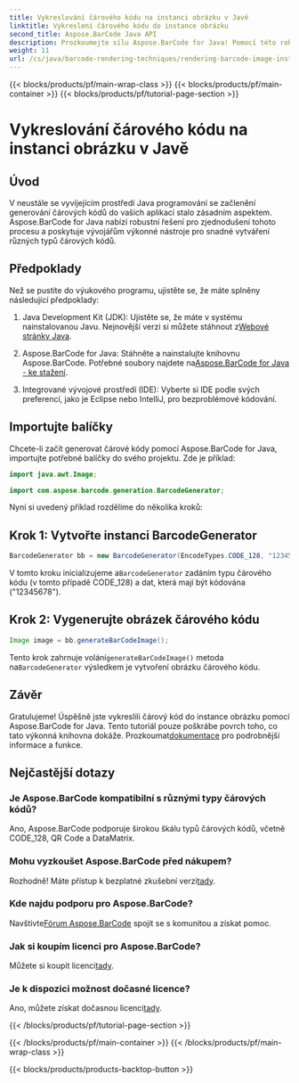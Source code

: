 ```yaml
---
title: Vykreslování čárového kódu na instanci obrázku v Javě
linktitle: Vykreslení čárového kódu do instance obrázku
second_title: Aspose.BarCode Java API
description: Prozkoumejte sílu Aspose.BarCode for Java! Pomocí této robustní knihovny můžete bez námahy generovat čárové kódy různých typů.
weight: 11
url: /cs/java/barcode-rendering-techniques/rendering-barcode-image-instance/
---
```


{{< blocks/products/pf/main-wrap-class >}}
{{< blocks/products/pf/main-container >}}
{{< blocks/products/pf/tutorial-page-section >}}

# Vykreslování čárového kódu na instanci obrázku v Javě


## Úvod

V neustále se vyvíjejícím prostředí Java programování se začlenění generování čárových kódů do vašich aplikací stalo zásadním aspektem. Aspose.BarCode for Java nabízí robustní řešení pro zjednodušení tohoto procesu a poskytuje vývojářům výkonné nástroje pro snadné vytváření různých typů čárových kódů.

## Předpoklady

Než se pustíte do výukového programu, ujistěte se, že máte splněny následující předpoklady:

1.  Java Development Kit (JDK): Ujistěte se, že máte v systému nainstalovanou Javu. Nejnovější verzi si můžete stáhnout z[Webové stránky Java](https://www.oracle.com/java/technologies/javase-downloads.html).

2.  Aspose.BarCode for Java: Stáhněte a nainstalujte knihovnu Aspose.BarCode. Potřebné soubory najdete na[Aspose.BarCode for Java - ke stažení](https://releases.aspose.com/barcode/java/).

3. Integrované vývojové prostředí (IDE): Vyberte si IDE podle svých preferencí, jako je Eclipse nebo IntelliJ, pro bezproblémové kódování.

## Importujte balíčky

Chcete-li začít generovat čárové kódy pomocí Aspose.BarCode for Java, importujte potřebné balíčky do svého projektu. Zde je příklad:

```java
import java.awt.Image;

import com.aspose.barcode.generation.BarcodeGenerator;
```

Nyní si uvedený příklad rozdělíme do několika kroků:

## Krok 1: Vytvořte instanci BarcodeGenerator

```java
BarcodeGenerator bb = new BarcodeGenerator(EncodeTypes.CODE_128, "12345678");
```

 V tomto kroku inicializujeme a`BarcodeGenerator` zadáním typu čárového kódu (v tomto případě CODE_128) a dat, která mají být kódována ("12345678").

## Krok 2: Vygenerujte obrázek čárového kódu

```java
Image image = bb.generateBarCodeImage();
```

 Tento krok zahrnuje volání`generateBarCodeImage()` metoda na`BarcodeGenerator` výsledkem je vytvoření obrázku čárového kódu.

## Závěr

 Gratulujeme! Úspěšně jste vykreslili čárový kód do instance obrázku pomocí Aspose.BarCode for Java. Tento tutoriál pouze poškrábe povrch toho, co tato výkonná knihovna dokáže. Prozkoumat[dokumentace](https://reference.aspose.com/barcode/java/) pro podrobnější informace a funkce.

## Nejčastější dotazy

### Je Aspose.BarCode kompatibilní s různými typy čárových kódů?
Ano, Aspose.BarCode podporuje širokou škálu typů čárových kódů, včetně CODE_128, QR Code a DataMatrix.

### Mohu vyzkoušet Aspose.BarCode před nákupem?
 Rozhodně! Máte přístup k bezplatné zkušební verzi[tady](https://releases.aspose.com/).

### Kde najdu podporu pro Aspose.BarCode?
 Navštivte[Fórum Aspose.BarCode](https://forum.aspose.com/c/barcode/13) spojit se s komunitou a získat pomoc.

### Jak si koupím licenci pro Aspose.BarCode?
 Můžete si koupit licenci[tady](https://purchase.aspose.com/buy).

### Je k dispozici možnost dočasné licence?
 Ano, můžete získat dočasnou licenci[tady](https://purchase.aspose.com/temporary-license/).

{{< /blocks/products/pf/tutorial-page-section >}}

{{< /blocks/products/pf/main-container >}}
{{< /blocks/products/pf/main-wrap-class >}}

{{< blocks/products/products-backtop-button >}}
